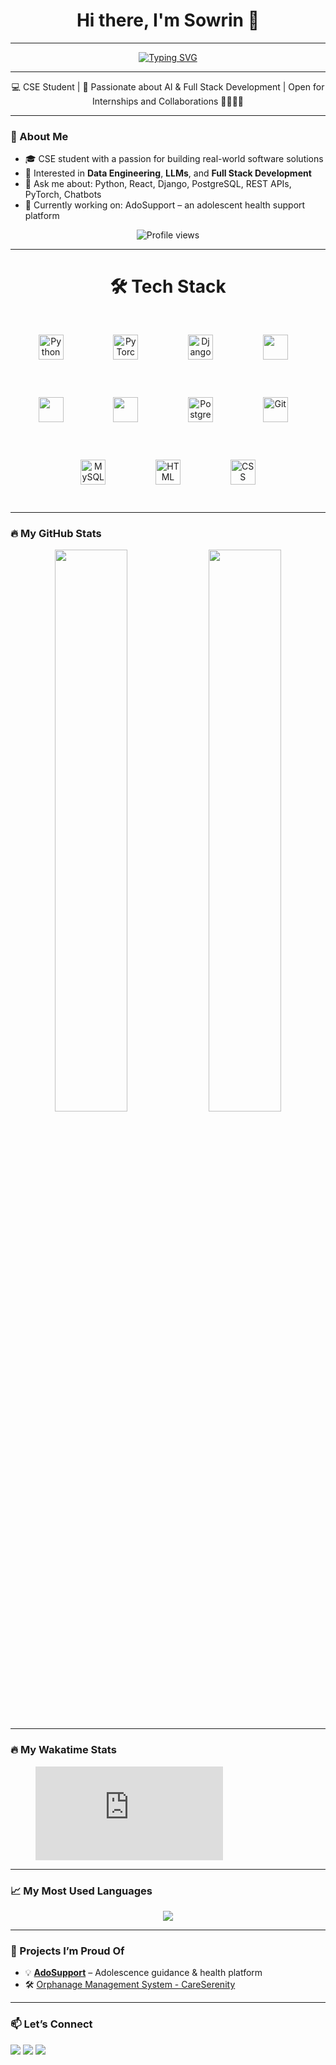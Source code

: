 <h1 align="center">Hi there, I'm Sowrin 👋</h1>

---

<div align="center">
  <a href="https://git.io/typing-svg">
    <img src="https://readme-typing-svg.demolab.com?font=Fira+Code&size=22&duration=3000&pause=1000&&center=true&color=11CAFF&random=true&width=450&lines=Interactive+Web+Dev;Interested+in+AI+Models+and+Agent;Learning+new+skills+daily;Let's+build+something+awesome!!" alt="Typing SVG" />
  </a>
</div>

---

<p align="center">
  💻 CSE Student | 🧠 Passionate about AI & Full Stack Development | Open for Internships and Collaborations 🫱🏻‍🫲🏻
</p>

---

### 🌟 About Me
- 🎓 CSE student with a passion for building real-world software solutions
- 🧠 Interested in **Data Engineering**, **LLMs**, and **Full Stack Development**
- 💬 Ask me about: Python, React, Django, PostgreSQL, REST APIs, PyTorch, Chatbots
- 🚀 Currently working on: AdoSupport – an adolescent health support platform
<p align="center">
  <img src="https://komarev.com/ghpvc/?username=sowrin-paul&style=flat-square&color=blue" alt="Profile views" />
</p>

---

<h1 align="center"> 🛠️ Tech Stack </h1>
<p align="center">
  <img src="https://cdn.jsdelivr.net/gh/devicons/devicon/icons/python/python-original.svg" width="40" height="40" alt="Python" style="margin: 30px;"/>
  &nbsp;&nbsp;&nbsp;
  <img src="https://cdn.jsdelivr.net/gh/devicons/devicon/icons/pytorch/pytorch-original.svg" width="40" height="40" alt="PyTorch" style="margin: 30px;"/>
  &nbsp;&nbsp;&nbsp;
  <img src="https://cdn.jsdelivr.net/gh/devicons/devicon/icons/django/django-plain.svg" width="40" height="40" alt="Django" style="margin: 30px;"/>
  &nbsp;&nbsp;&nbsp;
  <img src="https://cdn.jsdelivr.net/gh/devicons/devicon/icons/javascript/javascript-original.svg" width="40" height="40" style="margin: 30px;"/>
  &nbsp;&nbsp;&nbsp;
  <img src="https://cdn.jsdelivr.net/gh/devicons/devicon/icons/react/react-original.svg" width="40" height="40" style="margin: 30px;"/>
  &nbsp;&nbsp;&nbsp;
  <img src="https://cdn.jsdelivr.net/gh/devicons/devicon@latest/icons/tailwindcss/tailwindcss-original.svg" height="40" style="margin: 30px;"/>
  &nbsp;&nbsp;&nbsp;
  <img src="https://cdn.jsdelivr.net/gh/devicons/devicon/icons/postgresql/postgresql-original.svg" width="40" height="40" alt="PostgreSQL" style="margin: 30px;"/>
  &nbsp;&nbsp;&nbsp;
  <img src="https://cdn.jsdelivr.net/gh/devicons/devicon/icons/git/git-original.svg" width="40" height="40" alt="Git" style="margin: 30px;"/>
  &nbsp;&nbsp;&nbsp;
  <img src="https://cdn.jsdelivr.net/gh/devicons/devicon/icons/mysql/mysql-original.svg" width="40" height="40" alt="MySQL" style="margin: 30px;"/>
  &nbsp;&nbsp;&nbsp;
  <img src="https://cdn.jsdelivr.net/gh/devicons/devicon/icons/html5/html5-original.svg" width="40" height="40" alt="HTML" style="margin: 30px;"/>
  &nbsp;&nbsp;&nbsp;
  <img src="https://cdn.jsdelivr.net/gh/devicons/devicon/icons/css3/css3-original.svg" width="40" height="40" alt="CSS" style="margin: 30px;"/>
</p>

---

### 🔥 My GitHub Stats
<p align="center">
  <img width="48%" src="https://github-readme-stats.vercel.app/api?username=sowrin-paul&show_icons=true&theme=radical" />
  <img width="48%" src="https://githubme-streak-stats.herokuapp.com/?user=sowrin-paul&theme=radical"/>
</p>

---

### 🔥 My Wakatime Stats
<p align="center">
  <figure><embed src="https://wakatime.com/share/@3d0db17f-4655-47b9-8ec3-7a9245ca675f/9725d1ee-a3e9-42e3-b47b-3fe28b1ea891.svg"></embed></figure>
</p>

---

### 📈 My Most Used Languages
<p align="center">
  <img src="https://github-readme-stats.vercel.app/api/top-langs/?username=sowrin-paul&layout=compact&theme=tokyonight"/>
</p>

---

### 🧩 Projects I’m Proud Of
- 💡 [**AdoSupport**](https://github.com/sowrin-paul/Adol_web) – Adolescence guidance & health platform
- 🛠️ [Orphanage Management System - CareSerenity](https://github.com/sowrin-paul/CareSerenity)

---

### 📫 Let’s Connect
<p>
  <a href="mailto:paul.sowrin2002@email.com"><img src="https://img.shields.io/badge/Email-D14836?style=for-the-badge&logo=gmail&logoColor=white"/></a>
  <a href="https://www.linkedin.com/in/sowrin-paul-b3b928229/"><img src="https://img.shields.io/badge/LinkedIn-blue?style=for-the-badge&logo=linkedin&logoColor=white"/></a>
  <a href="https://sowrinpaul.netlify.app"><img src="https://img.shields.io/badge/Portfolio-000000?style=for-the-badge&logo=About.me&logoColor=white"/></a>
</p>
